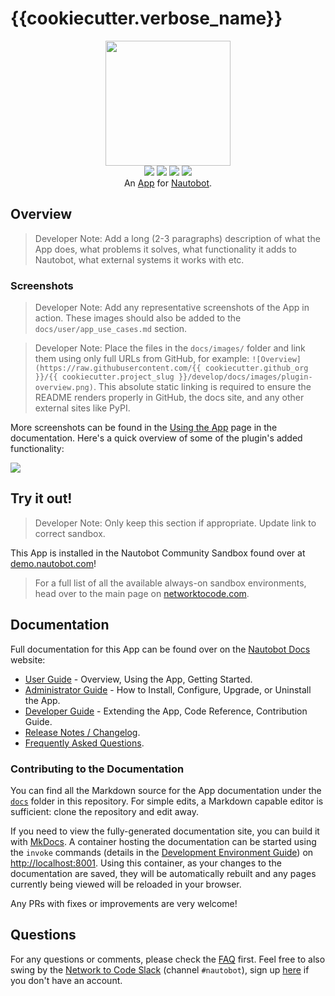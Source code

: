 # {{cookiecutter.verbose_name}}

<!--
Developer Note - Remove Me!

The README will have certain links/images broken until the PR is merged into `develop`. Update the GitHub links with whichever branch you're using (main etc.) if different.

The logo of the project is a placeholder (docs/images/icon-{{cookiecutter.plugin_slug}}.png) - please replace it with your app icon, making sure it's at least 200x200px and has a transparent background!

To avoid extra work and temporary links, make sure that publishing docs (or merging a PR) is done at the same time as setting up the docs site on RTD, then test everything.
-->

<p align="center">
  <img src="https://raw.githubusercontent.com/{{cookiecutter.github_org}}/{{cookiecutter.project_slug}}/develop/docs/images/icon-{{cookiecutter.plugin_slug}}.png" class="logo" height="200px">
  <br>
  <a href="{{cookiecutter.repo_url}}/actions"><img src="{{cookiecutter.repo_url}}/actions/workflows/ci.yml/badge.svg?branch=main"></a>
  <a href="{{cookiecutter.docs_app_url}}"><img src="https://readthedocs.org/projects/{{cookiecutter.project_slug}}/badge/"></a>
  <a href="https://pypi.org/project/{{cookiecutter.plugin_slug}}/"><img src="https://img.shields.io/pypi/v/{{cookiecutter.plugin_slug}}"></a>
  <a href="https://pypi.org/project/{{cookiecutter.plugin_slug}}/"><img src="https://img.shields.io/pypi/dm/{{cookiecutter.plugin_slug}}"></a>
  <br>
  An <a href="https://www.networktocode.com/nautobot/apps/">App</a> for <a href="https://nautobot.com/">Nautobot</a>.
</p>

## Overview

> Developer Note: Add a long (2-3 paragraphs) description of what the App does, what problems it solves, what functionality it adds to Nautobot, what external systems it works with etc.

### Screenshots

> Developer Note: Add any representative screenshots of the App in action. These images should also be added to the `docs/user/app_use_cases.md` section.

> Developer Note: Place the files in the `docs/images/` folder and link them using only full URLs from GitHub, for example: `![Overview](https://raw.githubusercontent.com/{{ cookiecutter.github_org }}/{{ cookiecutter.project_slug }}/develop/docs/images/plugin-overview.png)`. This absolute static linking is required to ensure the README renders properly in GitHub, the docs site, and any other external sites like PyPI.

More screenshots can be found in the [Using the App]({{cookiecutter.docs_app_url}}/user/app_use_cases/) page in the documentation. Here's a quick overview of some of the plugin's added functionality:

![](https://raw.githubusercontent.com/{{cookiecutter.github_org}}/{{cookiecutter.project_slug}}/develop/docs/images/placeholder.png)

## Try it out!

> Developer Note: Only keep this section if appropriate. Update link to correct sandbox.

This App is installed in the Nautobot Community Sandbox found over at [demo.nautobot.com](https://demo.nautobot.com/)!

> For a full list of all the available always-on sandbox environments, head over to the main page on [networktocode.com](https://www.networktocode.com/nautobot/sandbox-environments/).

## Documentation

Full documentation for this App can be found over on the [Nautobot Docs]({{cookiecutter.docs_base_url}}) website:

- [User Guide]({{cookiecutter.docs_app_url}}/user/app_overview/) - Overview, Using the App, Getting Started.
- [Administrator Guide]({{cookiecutter.docs_app_url}}/admin/install/) - How to Install, Configure, Upgrade, or Uninstall the App.
- [Developer Guide]({{cookiecutter.docs_app_url}}/dev/contributing/) - Extending the App, Code Reference, Contribution Guide.
- [Release Notes / Changelog]({{cookiecutter.docs_app_url}}/admin/release_notes/).
- [Frequently Asked Questions]({{cookiecutter.docs_app_url}}/user/faq/).

### Contributing to the Documentation

You can find all the Markdown source for the App documentation under the [`docs`]({{cookiecutter.repo_url}}/tree/develop/docs) folder in this repository. For simple edits, a Markdown capable editor is sufficient: clone the repository and edit away.

If you need to view the fully-generated documentation site, you can build it with [MkDocs](https://www.mkdocs.org/). A container hosting the documentation can be started using the `invoke` commands (details in the [Development Environment Guide]({{cookiecutter.docs_app_url}}/dev/dev_environment/#docker-development-environment)) on [http://localhost:8001](http://localhost:8001). Using this container, as your changes to the documentation are saved, they will be automatically rebuilt and any pages currently being viewed will be reloaded in your browser.

Any PRs with fixes or improvements are very welcome!

## Questions

For any questions or comments, please check the [FAQ]({{cookiecutter.docs_app_url}}/user/faq/) first. Feel free to also swing by the [Network to Code Slack](https://networktocode.slack.com/) (channel `#nautobot`), sign up [here](http://slack.networktocode.com/) if you don't have an account.
